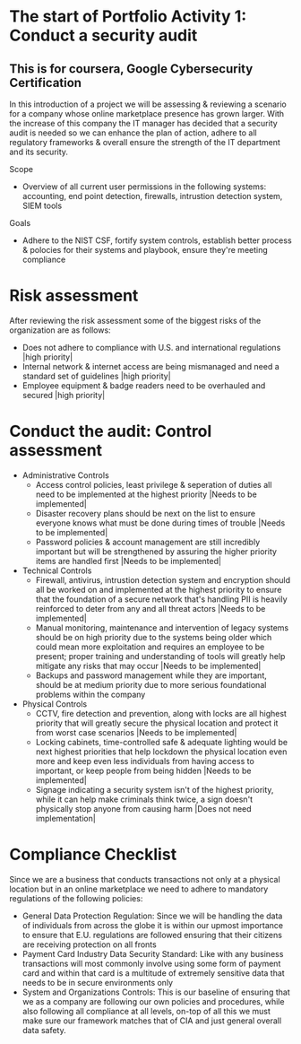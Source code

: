 # The start of Portfolio Activity 1: Conduct a security audit
## This is for coursera, Google Cybersecurity Certification

In this introduction of a project we will be assessing & reviewing a scenario for a company whose online marketplace presence has grown larger. 
With the increase of this company the IT manager has decided that a security audit is needed so we can enhance the plan of action, adhere to all regulatory frameworks & overall ensure the strength of the IT department and its security.

Scope
- Overview of all current user permissions in the following systems: accounting, end point detection, firewalls, intrustion detection system, SIEM tools

Goals
- Adhere to the NIST CSF, fortify system controls, establish better process & polocies for their systems and playbook, ensure they're meeting compliance

# Risk assessment

After reviewing the risk assessment some of the biggest risks of the organization are as follows:
- Does not adhere to compliance with U.S. and international regulations |high priority|
- Internal network & internet access are being mismanaged and need a standard set of guidelines |high priority|
- Employee equipment & badge readers need to be overhauled and secured |high priority|

# Conduct the audit: Control assessment 
- Administrative Controls
  -  Access control policies, least privilege & seperation of duties all need to be implemented at the highest priority |Needs to be implemented|
  -  Disaster recovery plans should be next on the list to ensure everyone knows what must be done during times of trouble |Needs to be implemented|
  -  Password policies & account management are still incredibly important but will be strengthened by assuring the higher priority items are handled first |Needs to be implemented|
- Technical Controls
  - Firewall, antivirus, intrustion detection system and encryption should all be worked on and implemented at the highest priority to ensure that the foundation of a secure network that's handling PII is heavily reinforced to deter from any and all threat actors |Needs to be implemented|
  - Manual monitoring, maintenance and intervention of legacy systems should be on high priority due to the systems being older which could mean more exploitation and requires an employee to be present; proper training and understanding of tools will greatly help mitigate any risks that may occur |Needs to be implemented|
  - Backups and password management while they are important, should be at medium priority due to more serious foundational problems within the company
- Physical Controls
  - CCTV, fire detection and prevention, along with locks are all highest priority that will greatly secure the physical location and protect it from worst case scenarios |Needs to be implemented|
  - Locking cabinets, time-controlled safe & adequate lighting would be next highest priorities that help lockdown the physical location even more and keep even less individuals from having access to important, or keep people from being hidden |Needs to be implemented|
  - Signage indicating a security system isn't of the highest priority, while it can help make criminals think twice, a sign doesn't physically stop anyone from causing harm |Does not need implementation|

# Compliance Checklist
Since we are a business that conducts transactions not only at a physical location but in an online marketplace we need to adhere to mandatory regulations of the following policies:
- General Data Protection Regulation: Since we will be handling the data of individuals from across the globe it is within our upmost importance to ensure that E.U. regulations are followed ensuring that their citizens are receiving protection on all fronts
- Payment Card Industry Data Security Standard: Like with any business transactions will most commonly involve using some form of payment card and within that card is a multitude of extremely sensitive data that needs to be in secure environments only
- System and Organizations Controls: This is our baseline of ensuring that we as a company are following our own policies and procedures, while also following all compliance at all levels, on-top of all this we must make sure our framework matches that of CIA and just general overall data safety.
